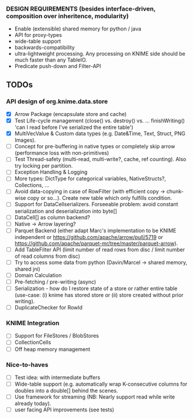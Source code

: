 ### DESIGN REQUIREMENTS (besides interface-driven, composition over inheritence, modularity)
- Enable (extensible) shared memory for python / java
- API for proxy-types
- wide-table support
- backwards-compatibility
- ultra-lightweight processing. Any processing on KNIME side should be much faster than any TableIO.
- Predicate push-down and Filter-API

## TODOs

### API design of org.knime.data.store
- [X] Arrow Package (encapsulate store and cache)
- [X] Test Life-cycle management (close() vs. destroy() vs. ... finishWriting() 'can I read before I've serialized the entire table')
- [X] MultiVecValue & Custom data types (e.g. Date&Time, Text, Struct, PNG Images). 
- [ ] Concept for pre-buffering in native types or completely skip arrow (performance loss with non-primitives)
- [ ] Test Thread-safety (multi-read, multi-write?, cache, ref counting).  Also try locking per partition.
- [ ] Exception Handling & Logging
- [ ] More types: DictType for categorical variables, NativeStructs?, Collections, ...
- [ ] Avoid data-copying in case of RowFilter (with efficient copy -> chunk-wise copy or so...). Create new table which only fulfills condition.
- [ ] Support for DataCellserializers. Forseeable problem: avoid constant serialization and deserialization into byte[]
- [ ] DataCell[] as column backend?
- [ ] Native -> Arrow layering?
- [ ] Parquet Backend (either adapt Marc's implementation to be KNIME independent or https://github.com/apache/arrow/pull/5719 or https://github.com/apache/parquet-mr/tree/master/parquet-arrow).
- [ ] Add TableFilter API (limit number of read rows from disc / limit number of read columns from disc)
- [ ] Try to access some data from python (Davin/Marcel -> shared memory, shared jni)
- [ ] Domain Calculation
- [ ] Pre-fetching / pre-writing (async)
- [ ] Serialization - how do I restore state of a store or rather entire table (use-case: (i) knime has stored store or (ii) store created without prior writing).
- [ ] DuplicateChecker for RowId

### KNIME Integration
- [ ] Support for FileStores / BlobStores
- [ ] CollectionCells
- [ ] Off heap memory management

### Nice-to-haves
- [ ] Test idea: with intermediate buffers
- [ ] Wide-table support (e.g. automatically wrap K-consecutive columns for doubles into a double[] behind the scenes.
- [ ] Use framework for streaming (NB: Nearly support read while write already today).
- [ ] user facing API improvements (see tests)
